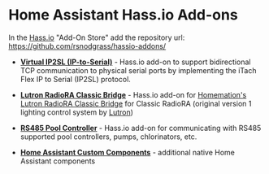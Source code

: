 # Home Assistant Hass.io Add-ons

In the [Hass.io](https://www.home-assistant.io/hassio/) "Add-On Store" add the repository url: https://github.com/rsnodgrass/hassio-addons/

- **[Virtual IP2SL (IP-to-Serial)](https://github.com/rsnodgrass/hassio-addons/tree/master/virtual-ip2sl)**  - Hass.io add-on to support bidirectional TCP communication to physical serial ports by implementing the iTach Flex IP to Serial (IP2SL) protocol.


- **[Lutron RadioRA Classic Bridge](https://github.com/rsnodgrass/hassio-addons/tree/master/radiora-classic-bridge)**  - Hass.io add-on for [Homemation's Lutron RadioRA Classic Bridge](https://github.com/homemations/SmartThings) for Classic RadioRA (original version 1 lighting control system by [Lutron](https://lutron.com))

- **[RS485 Pool Controller](https://github.com/rsnodgrass/hassio-addons/tree/master/rs485-pool-controller)**  - Hass.io add-on for communicating with RS485 supported pool controllers, pumps, chlorinators, etc.

- **[Home Assistant Custom Components](https://github.com/rsnodgrass/hass-integrations)** - additional native Home Assistant components
